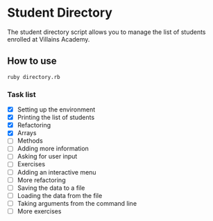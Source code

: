 # Student Directory #

The student directory script allows you to manage the list of students enrolled at Villains Academy.

## How to use ##

```shell
ruby directory.rb
```

### Task list ###

- [x] Setting up the environment
- [x] Printing the list of students
- [x] Refactoring
- [x] Arrays
- [ ] Methods
- [ ] Adding more information
- [ ] Asking for user input
- [ ] Exercises
- [ ] Adding an interactive menu
- [ ] More refactoring
- [ ] Saving the data to a file
- [ ] Loading the data from the file
- [ ] Taking arguments from the command line
- [ ] More exercises